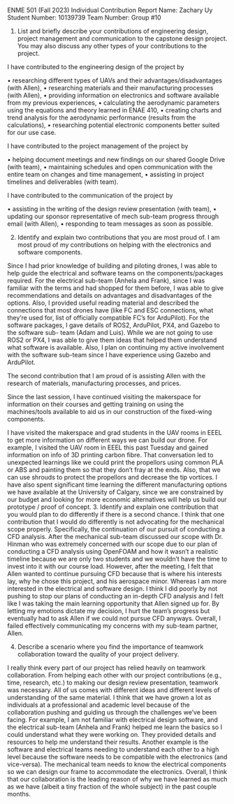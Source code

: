 ENME 501 (Fall 2023)
Individual Contribution Report
Name: Zachary Uy
Student Number: 10139739
Team Number: Group #10

1. List and briefly describe your contributions of engineering design, project management and communication to the capstone design project. You may also discuss any other types of your contributions to the project.

I have contributed to the engineering design of the project by

• researching different types of UAVs and their advantages/disadvantages (with Allen),
• researching materials and their manufacturing processes (with Allen),
• providing information on electronics and software available from my previous experiences,
• calculating the aerodynamic parameters using the equations and theory learned in ENAE 410,
• creating charts and trend analysis for the aerodynamic performance (results from the calculations),
• researching potential electronic components better suited for our use case.

I have contributed to the project management of the project by

• helping document meetings and new findings on our shared Google Drive (with team),
• maintaining schedules and open communication with the entire team on changes and time management,
• assisting in project timelines and deliverables (with team).

I have contributed to the communication of the project by

• assisting in the writing of the design review presentation (with team),
• updating our sponsor representative of mech sub-team progress through email (with Allen),
• responding to team messages as soon as possible.

2. Identify and explain two contributions that you are most proud of.
I am most proud of my contributions on helping with the electronics and software components.

Since I had prior knowledge of building and piloting drones, I was able to help guide the electrical and software teams on the components/packages required. For the electrical sub-team (Anhela and Frank), since I was familiar with the terms and had shopped for them before, I was able to give recommendations and details on advantages and disadvantages of the options.
Also, I provided useful reading material and described the connections that most drones have (like FC and ESC connections, what they’re used for, list of officially compatible FC’s for ArduPilot). For the software packages, I gave details of ROS2, ArduPilot, PX4, and Gazebo to the software sub- team (Adam and Luis). While we are not going to use ROS2 or PX4, I was able to give them ideas that helped them understand what software is available.
Also, I plan on continuing my active involvement with the software sub-team since I have experience using Gazebo and ArduPilot.

The second contribution that I am proud of is assisting Allen with the research of materials, manufacturing processes, and prices.

Since the last session, I have continued visiting the makerspace for information on their courses and getting training on using the machines/tools available to aid us in our construction of the fixed-wing components.

I have visited the makerspace and grad students in the UAV rooms in EEEL to get more information on different ways we can build our drone. For example, I visited the UAV room in EEEL this past Tuesday and gained information on info of 3D printing carbon fibre. That conversation led to unexpected learnings like we could print the propellors using common PLA or ABS and painting them so that they don’t fray at the ends. Also, that we can use shrouds to protect the propellors and decrease the tip vortices. I have also spent significant time learning the different manufacturing options we have available at the University of Calgary, since we are constrained by our budget and looking for more economic alternatives will help us build our prototype / proof of concept. 3. Identify and explain one contribution that you would plan to do differently if there is a second chance. I think that one contribution that I would do differently is not advocating for the mechanical scope properly. Specifically, the continuation of our pursuit of conducting a CFD analysis. After the mechanical sub-team discussed our scope with Dr. Hinman who was extremely concerned with our scope due to our plan of conducting a CFD analysis using OpenFOAM and how it wasn’t a realistic timeline because we are only two students and we wouldn’t have the time to invest into it with our course load. However, after the meeting, I felt that Allen wanted to continue pursuing CFD because that is where his interests lay, why he chose this project, and his aerospace minor. Whereas I am more interested in the electrical and software design. I think I did poorly by not pushing to stop our plans of conducting an in-depth CFD analysis and I felt like I was taking the main learning opportunity that Allen signed up for. By letting my emotions dictate my decision, I hurt the team’s progress but eventually had to ask Allen if we could not pursue CFD anyways. Overall, I failed effectively communicating my concerns with my sub-team partner, Allen. 


4. Describe a scenario where you find the importance of teamwork collaboration toward the quality of your project delivery.

I really think every part of our project has relied heavily on teamwork collaboration. From helping each other with our project contributions (e.g., time, research, etc.) to making our design review presentation, teamwork was necessary. All of us comes with different ideas and different levels of understanding of the same material. I think that we have grown a lot as individuals at a professional and academic level because of the collaboration pushing and guiding us through the challenges we’ve been facing. For example, I am not familiar with electrical design software, and the electrical sub-team (Anhela and Frank) helped me learn the basics so I could understand what they were working on. They provided details and resources to help me understand their results. Another example is the software and electrical teams needing to understand each other to a high level because the software needs to be compatible with the electronics (and vice-versa). The mechanical team needs to know the electrical components so we can design our frame to accommodate the electronics. Overall, I think that our collaboration is the leading reason of why we have learned as much as we have (albeit a tiny fraction of the whole subject) in the past couple months.

